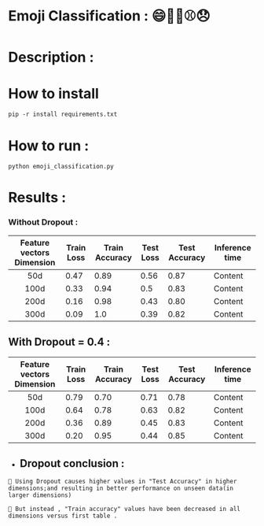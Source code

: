 # Emoji Classification : 😄🧡🍴⚾😞


# Description :


# How to install 
```
pip -r install requirements.txt
```

# How to run :
```
python emoji_classification.py  
```


# Results :

### Without Dropout :

| Feature vectors Dimension   | Train Loss  | Train Accuracy   | Test Loss  | Test Accuracy   | Inference time  |
| :-------------: | ------------- | ------------- | ------------- | ------------- | ------------- |
| 50d  | 0.47  | 0.89  | 0.56  | 0.87  | Content   |
| 100d | 0.33   | 0.94   | 0.5   | 0.83   | Content   |
| 200d  | 0.16   | 0.98   | 0.43   | 0.80   | Content   |
| 300d  | 0.09   | 1.0   | 0.39   | 0.82   | Content   |


## With Dropout = 0.4 :

| Feature vectors Dimension   | Train Loss  | Train Accuracy   | Test Loss  | Test Accuracy   | Inference time  |
| :-------------: | ------------- | ------------- | ------------- | ------------- | ------------- |
| 50d  | 0.79  | 0.70  | 0.71  | 0.78  | Content   |
| 100d | 0.64   | 0.78   | 0.63   | 0.82   | Content   |
| 200d  | 0.36   | 0.89   | 0.45   | 0.83   | Content   |
| 300d  | 0.20   | 0.95   | 0.44   | 0.85   | Content   |


+ ## Dropout conclusion :
```
🔺 Using Dropout causes higher values in "Test Accuracy" in higher dimensions;and resulting in better performance on unseen data(in larger dimensions)  

🔻 But instead , "Train accuracy" values have been decreased in all dimensions versus first table . 
```